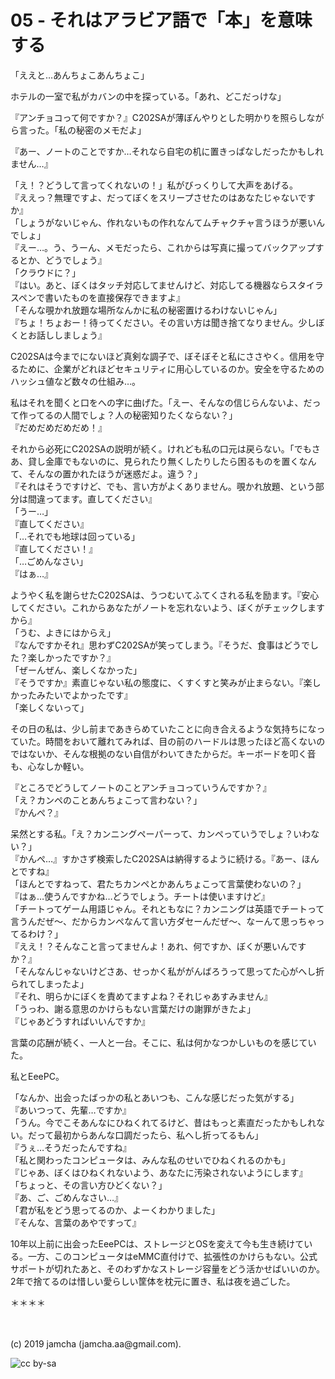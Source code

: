 

# 05 - それはアラビア語で「本」を意味する

「ええと…あんちょこあんちょこ」

ホテルの一室で私がカバンの中を探っている。「あれ、どこだっけな」

『アンチョコって何ですか？』C202SAが薄ぼんやりとした明かりを照らしながら言った。「私の秘密のメモだよ」

『あー、ノートのことですか…それなら自宅の机に置きっぱなしだったかもしれません…』

「え！？どうして言ってくれないの！」私がびっくりして大声をあげる。  
『ええっ？無理ですよ、だってぼくをスリープさせたのはあなたじゃないですか』  
「しょうがないじゃん、作れないもの作れなんてムチャクチャ言うほうが悪いんでしょ」  
『えー…。う、うーん、メモだったら、これからは写真に撮ってバックアップするとか、どうでしょう』  
「クラウドに？」  
『はい。あと、ぼくはタッチ対応してませんけど、対応してる機器ならスタイラスペンで書いたものを直接保存できますよ』  
「そんな覗かれ放題な場所なんかに私の秘密置けるわけないじゃん」  
『ちょ！ちょおー！待ってください。その言い方は聞き捨てなりません。少しぼくとお話ししましょう』

C202SAは今までにないほど真剣な調子で、ぼそぼそと私にささやく。信用を守るために、企業がどれほどセキュリティに用心しているのか。安全を守るためのハッシュ値など数々の仕組み…。

私はそれを聞くと口をへの字に曲げた。「えー、そんなの信じらんないよ、だって作ってるの人間でしょ？人の秘密知りたくならない？」  
『だめだめだめだめ！』

それから必死にC202SAの説明が続く。けれども私の口元は戻らない。「でもさあ、貸し金庫でもないのに、見られたり無くしたりしたら困るものを置くなんて、そんなの置かれたほうが迷惑だよ。違う？」  
『それはそうですけど、でも、言い方がよくありません。覗かれ放題、という部分は間違ってます。直してください』  
「うー…」  
『直してください』  
「…それでも地球は回っている」  
『直してください！』  
「…ごめんなさい」  
『はぁ…』

ようやく私を謝らせたC202SAは、うつむいてふてくされる私を励ます。『安心してください。これからあなたがノートを忘れないよう、ぼくがチェックしますから』  
「うむ、よきにはからえ」  
『なんですかそれ』思わずC202SAが笑ってしまう。『そうだ、食事はどうでした？楽しかったですか？』  
「ぜーんぜん、楽しくなかった」  
『そうですか』素直じゃない私の態度に、くすくすと笑みが止まらない。『楽しかったみたいでよかったです』  
「楽しくないって」

その日の私は、少し前まであきらめていたことに向き合えるような気持ちになっていた。時間をおいて離れてみれば、目の前のハードルは思ったほど高くないのではないか、そんな根拠のない自信がわいてきたからだ。キーボードを叩く音も、心なしか軽い。

『ところでどうしてノートのことアンチョコっていうんですか？』  
「え？カンペのことあんちょこって言わない？」  
『かんぺ？』

呆然とする私。「え？カンニングペーパーって、カンペっていうでしょ？いわない？」  
『かんぺ…』すかさず検索したC202SAは納得するように続ける。『あー、ほんとですね』  
「ほんとですねって、君たちカンペとかあんちょこって言葉使わないの？」  
『はぁ…使うんですかね…どうでしょう。チートは使いますけど』  
「チートってゲーム用語じゃん。それともなに？カンニングは英語でチートって言うんだぜ〜、だからカンペなんて言い方ダセーんだぜ〜、なーんて思っちゃってるわけ？」  
『ええ！？そんなこと言ってませんよ！あれ、何ですか、ぼくが悪いんですか？』  
「そんなんじゃないけどさあ、せっかく私ががんばろうって思ってた心がへし折られてしまったよ」  
『それ、明らかにぼくを責めてますよね？それじゃあすみません』  
「うっわ、謝る意思のかけらもない言葉だけの謝罪がきたよ」  
『じゃあどうすればいいんですか』  

言葉の応酬が続く、一人と一台。そこに、私は何かなつかしいものを感じていた。

私とEeePC。

「なんか、出会ったばっかの私とあいつも、こんな感じだった気がする」  
『あいつって、先輩…ですか』  
「うん。今でこそあんなにひねくれてるけど、昔はもっと素直だったかもしれない。だって最初からあんな口調だったら、私へし折ってるもん」  
『うぇ…そうだったんですね』  
「私と関わったコンピュータは、みんな私のせいでひねくれるのかも」  
『じゃあ、ぼくはひねくれないよう、あなたに汚染されないようにします』  
「ちょっと、その言い方ひどくない？」  
『あ、ご、ごめんなさい…』  
「君が私をどう思ってるのか、よーくわかりました」  
『そんな、言葉のあやですって』

10年以上前に出会ったEeePCは、ストレージとOSを変えて今も生き続けている。一方、このコンピュータはeMMC直付けで、拡張性のかけらもない。公式サポートが切れたあと、そのわずかなストレージ容量をどう活かせばいいのか。2年で捨てるのは惜しい愛らしい筐体を枕元に置き、私は夜を過ごした。

＊＊＊＊



<br>
<br>
(c) 2019 jamcha (jamcha.aa@gmail.com).

![cc by-sa](https://i.creativecommons.org/l/by-sa/4.0/88x31.png)

